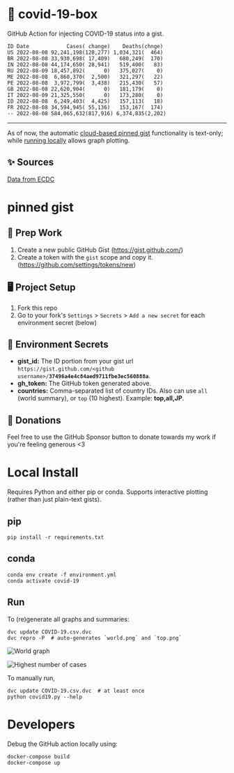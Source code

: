 # 🏥 covid-19-box

GitHub Action for injecting COVID-19 status into a gist.

```
ID Date            Cases( change)    Deaths(chnge)
US 2022-08-08 92,241,198(128,277) 1,034,321(  464)
BR 2022-08-08 33,930,698( 17,409)   680,249(  170)
IN 2022-08-08 44,174,650( 28,941)   519,400(   83)
RU 2022-08-09 18,457,892(      0)   375,027(    0)
ME 2022-08-08  6,860,370(  2,500)   321,297(   22)
PE 2022-08-08  3,972,799(  3,438)   215,430(   57)
GB 2022-08-08 22,620,904(      0)   181,179(    0)
IT 2022-08-09 21,325,550(      0)   173,280(    0)
ID 2022-08-08  6,249,403(  4,425)   157,113(   18)
FR 2022-08-08 34,594,945( 55,136)   153,167(  174)
-- 2022-08-08 584,065,632(817,916) 6,374,835(2,202)
```

---

As of now, the automatic [cloud-based pinned gist](#pinned-gist) functionality is text-only;
while [running locally](#local-install) allows graph plotting.

## ✨ Sources

[Data from ECDC](https://www.ecdc.europa.eu/en/publications-data/download-todays-data-geographic-distribution-covid-19-cases-worldwide)

# pinned gist

## 🎒 Prep Work
1. Create a new public GitHub Gist (https://gist.github.com/)
1. Create a token with the `gist` scope and copy it. (https://github.com/settings/tokens/new)

## 🖥 Project Setup
1. Fork this repo
1. Go to your fork's `Settings` > `Secrets` > `Add a new secret` for each environment secret (below)

## 🤫 Environment Secrets
- **gist_id:** The ID portion from your gist url `https://gist.github.com/<github username>/`**`37496a4e4c84aed9711fbe3ec560888a`**.
- **gh_token:** The GitHub token generated above.
- **countries:** Comma-separated list of country IDs. Also can use `all` (world summary), or `top` (10 highest). Example: **top,all,JP**.

## 💸 Donations

Feel free to use the GitHub Sponsor button to donate towards my work if you're feeling generous <3

# Local Install

Requires Python and either pip or conda. Supports interactive plotting (rather than just plain-text gists).

## pip

```
pip install -r requirements.txt
```

## conda

```
conda env create -f environment.yml
conda activate covid-19
```

## Run

To (re)generate all graphs and summaries:

```
dvc update COVID-19.csv.dvc
dvc repro -P  # auto-generates `world.png` and `top.png`
```

![World graph](world.png)

![Highest number of cases](top.png)

To manually run,

```
dvc update COVID-19.csv.dvc  # at least once
python covid19.py --help
```

# Developers

Debug the GitHub action locally using:

```
docker-compose build
docker-compose up
```

